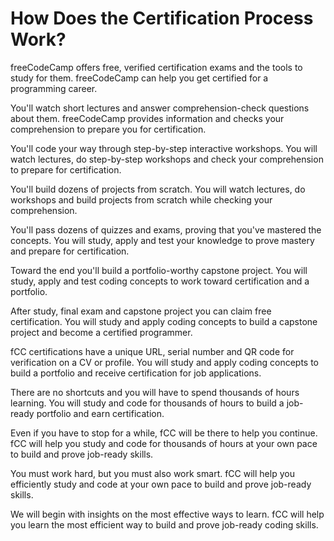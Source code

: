 # How Does the Certification Process Work?

freeCodeCamp offers free, verified certification exams and the tools to study for them.
freeCodeCamp can help you get certified for a programming career.

You'll watch short lectures and answer comprehension-check questions about them.
freeCodeCamp provides information and checks your comprehension to prepare you for certification.

You'll code your way through step-by-step interactive workshops.
You will watch lectures, do step-by-step workshops and check your comprehension to prepare for certification.

You'll build dozens of projects from scratch.
You will watch lectures, do workshops and build projects from scratch while checking your comprehension.

You'll pass dozens of quizzes and exams, proving that you've mastered the concepts.
You will study, apply and test your knowledge to prove mastery and prepare for certification.

Toward the end you'll build a portfolio-worthy capstone project.
You will study, apply and test coding concepts to work toward certification and a portfolio.

After study, final exam and capstone project you can claim free certification.
You will study and apply coding concepts to build a capstone project and become a certified programmer.

fCC certifications have a unique URL, serial number and QR code for verification on a CV or profile.
You will study and apply coding concepts to build a portfolio and receive certification for job applications.

There are no shortcuts and you will have to spend thousands of hours learning.
You will study and code for thousands of hours to build a job-ready portfolio and earn certification.

Even if you have to stop for a while, fCC will be there to help you continue.
fCC will help you study and code for thousands of hours at your own pace to build and prove job-ready skills.

You must work hard, but you must also work smart.
fCC will help you efficiently study and code at your own pace to build and prove job-ready skills.

We will begin with insights on the most effective ways to learn.
fCC will help you learn the most efficient way to build and prove job-ready coding skills.
